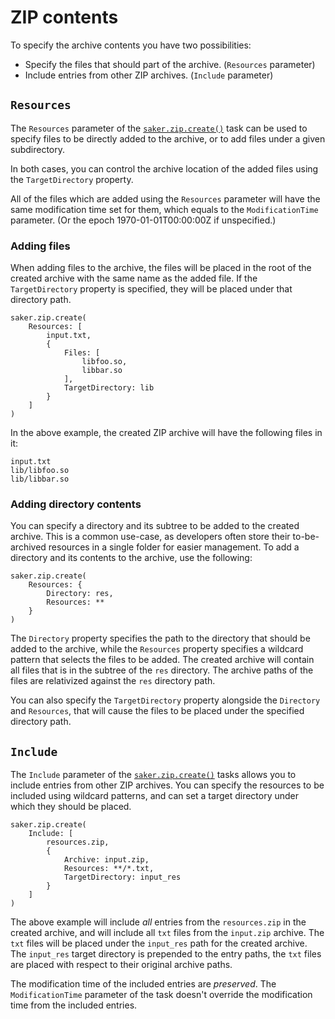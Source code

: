 # ZIP contents

To specify the archive contents you have two possibilities:

* Specify the files that should part of the archive. (`Resources` parameter)
* Include entries from other ZIP archives. (`Include` parameter)

## `Resources`

The `Resources` parameter of the [`saker.zip.create()`](/taskdoc/saker.zip.create.html) task can be used to specify files to be directly added to the archive, or to add files under a given subdirectory.

In both cases, you can control the archive location of the added files using the `TargetDirectory` property.

All of the files which are added using the `Resources` parameter will have the same modification time set for them, which equals to the `ModificationTime` parameter. (Or the epoch 1970-01-01T00:00:00Z if unspecified.)

### Adding files

When adding files to the archive, the files will be placed in the root of the created archive with the same name as the added file. If the `TargetDirectory` property is specified, they will be placed under that directory path.

```sakerscript
saker.zip.create(
	Resources: [
		input.txt,
		{
			Files: [
				libfoo.so,
				libbar.so
			],
			TargetDirectory: lib
		}
	]
)
```

In the above example, the created ZIP archive will have the following files in it:

```plaintext
input.txt
lib/libfoo.so
lib/libbar.so
```

### Adding directory contents

You can specify a directory and its subtree to be added to the created archive. This is a common use-case, as developers often store their to-be-archived resources in a single folder for easier management. To add a directory and its contents to the archive, use the following:

```sakerscript
saker.zip.create(
	Resources: {
		Directory: res,
		Resources: **
	}
)
```

The `Directory` property specifies the path to the directory that should be added to the archive, while the `Resources` property specifies a wildcard pattern that selects the files to be added. The created archive will contain all files that is in the subtree of the `res` directory. The archive paths of the files are relativized against the `res` directory path.

You can also specify the `TargetDirectory` property alongside the `Directory` and `Resources`, that will cause the files to be placed under the specified directory path.

## `Include`

The `Include` parameter of the [`saker.zip.create()`](/taskdoc/saker.zip.create.html) tasks allows you to include entries from other ZIP archives. You can specify the resources to be included using wildcard patterns, and can set a target directory under which they should be placed.

```sakerscript
saker.zip.create(
	Include: [
		resources.zip,
		{
			Archive: input.zip,
			Resources: **/*.txt,
			TargetDirectory: input_res
		}
	]
)
```

The above example will include *all* entries from the `resources.zip` in the created archive, and will include all `txt` files from the `input.zip` archive. The `txt` files will be placed under the `input_res` path for the created archive. The `input_res` target directory is prepended to the entry paths, the `txt` files are placed with respect to their original archive paths.

The modification time of the included entries are *preserved*. The `ModificationTime` parameter of the task doesn't override the modification time from the included entries.

